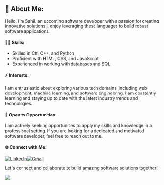 ## 👋 About Me:

Hello, I'm Sahil, an upcoming software developer with a passion for creating innovative solutions. I enjoy leveraging these languages to build robust software applications.

#### 👨‍💻 **Skills:**
- Skilled in C#, C++, and Python
- Proficient with HTML, CSS, and JavaScript
- Experienced in working with databases and SQL

#### ⚡ **Interests:**
I am enthusiastic about exploring various tech domains, including web development, machine learning, and software engineering. I am constantly learning and staying up to date with the latest industry trends and technologies.

#### 💼 **Open to Opportunities:**
I am actively seeking opportunities to apply my skills and knowledge in a professional setting. If you are looking for a dedicated and motivated software developer, feel free to reach out to me.

#### 🌐 **Connect with Me:**

[![LinkedIn](https://img.icons8.com/color/48/000000/linkedin.png)](https://www.linkedin.com/in/SahilSingh021/)[![Gmail](https://img.icons8.com/fluency/48/000000/gmail.png)](mailto:sahilsingh.preet21@gmail.com)


Let's connect and collaborate to build amazing software solutions together! 

![](https://komarev.com/ghpvc/?username=SahilSingh021&label=PROFILE+VIEWS&color=orange)
